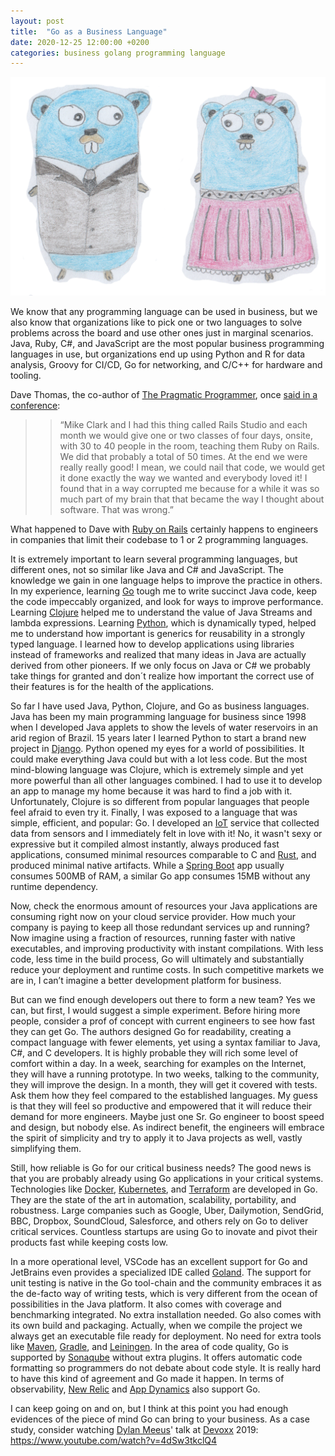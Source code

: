 ```yaml
---
layout: post
title:  "Go as a Business Language"
date: 2020-12-25 12:00:00 +0200
categories: business golang programming language
---
```


![Programming Activity](/images/posts/go-as-a-business-language.png)

We know that any programming language can be used in business, but we also know that organizations like to pick one or two languages to solve problems across the board and use other ones just in marginal scenarios. Java, Ruby, C#, and JavaScript are the most popular business programming languages in use, but organizations end up using Python and R for data analysis, Groovy for CI/CD, Go for networking, and C/C++ for hardware and tooling.

<!-- more -->

Dave Thomas, the co-author of [The Pragmatic Programmer](https://en.wikipedia.org/wiki/The_Pragmatic_Programmer), once [said in a conference](https://youtu.be/0AzkH8SYyOc):

>>  “Mike Clark and I had this thing called Rails Studio and each month we would give one or two classes of four days, onsite, with 30 to 40 people in the room, teaching them Ruby on Rails. We did that probably a total of 50 times. At the end we were really really good! I mean, we could nail that code, we would get it done exactly the way we wanted and everybody loved it! I found that in a way corrupted me because for a while it was so much part of my brain that that became the way I thought about software. That was wrong.”

What happened to Dave with [Ruby on Rails](https://rubyonrails.org) certainly happens to engineers in companies that limit their codebase to 1 or 2 programming languages.

It is extremely important to learn several programming languages, but different ones, not so similar like Java and C# and JavaScript. The knowledge we gain in one language helps to improve the practice in others. In my experience, learning [Go](https://www.golang.org) tough me to write succinct Java code, keep the code impeccably organized, and look for ways to improve performance. Learning [Clojure](https://www.clojure.org) helped me to understand the value of Java Streams and lambda expressions. Learning [Python](https://www.python.org), which is dynamically typed, helped me to understand how important is generics for reusability in a strongly typed language. I learned how to develop applications using libraries instead of frameworks and realized that many ideas in Java are actually derived from other pioneers. If we only focus on Java or C# we probably take things for granted and don´t realize how important the correct use of their features is for the health of the applications.

So far I have used Java, Python, Clojure, and Go as business languages. Java has been my main programming language for business since 1998 when I developed Java applets to show the levels of water reservoirs in an arid region of Brazil. 15 years later I learned Python to start a brand new project in [Django](https://www.djangoproject.com). Python opened my eyes for a world of possibilities. It could make everything Java could but with a lot less code. But the most mind-blowing language was Clojure, which is extremely simple and yet more powerful than all other languages combined. I had to use it to develop an app to manage my home because it was hard to find a job with it. Unfortunately, Clojure is so different from popular languages that people feel afraid to even try it. Finally, I was exposed to a language that was simple, efficient, and popular: Go. I developed an [IoT](https://en.wikipedia.org/wiki/Internet_of_things) service that collected data from sensors and I immediately felt in love with it! No, it wasn't sexy or expressive but it compiled almost instantly, always produced fast applications, consumed minimal resources comparable to C and [Rust](https://www.rust-lang.org), and produced minimal native artifacts. While a [Spring Boot](https://spring.io/projects/spring-boot) app usually consumes 500MB of RAM, a similar Go app consumes 15MB without any runtime dependency.

Now, check the enormous amount of resources your Java applications are consuming right now on your cloud service provider. How much your company is paying to keep all those redundant services up and running? Now imagine using a fraction of resources, running faster with native executables, and improving productivity with instant compilations. With less code, less time in the build process, Go will ultimately and substantially reduce your deployment and runtime costs. In such competitive markets we are in, I can’t imagine a better development platform for business.

But can we find enough developers out there to form a new team? Yes we can, but first, I would suggest a simple experiment. Before hiring more people, consider a prof of concept with current engineers to see how fast they can get Go. The authors designed Go for readability, creating a compact language with fewer elements, yet using a syntax familiar to Java, C#, and C developers. It is highly probable they will rich some level of comfort within a day. In a week, searching for examples on the Internet, they will have a running prototype. In two weeks, talking to the community, they will improve the design. In a month, they will get it covered with tests. Ask them how they feel compared to the established languages. My guess is that they will feel so productive and empowered that it will reduce their demand for more engineers. Maybe just one Sr. Go engineer to boost speed and design, but nobody else. As indirect benefit, the engineers will embrace the spirit of simplicity and try to apply it to Java projects as well, vastly simplifying them.

Still, how reliable is Go for our critical business needs? The good news is that you are probably already using Go applications in your critical systems. Technologies like [Docker](https://www.docker.com), [Kubernetes](https://kubernetes.io), and [Terraform](https://www.terraform.io) are developed in Go. They are the state of the art in automation, scalability, portability, and robustness. Large companies such as Google, Uber, Dailymotion, SendGrid, BBC, Dropbox, SoundCloud, Salesforce, and others rely on Go to deliver critical services. Countless startups are using Go to inovate and pivot their products fast while keeping costs low.

In a more operational level, VSCode has an excellent support for Go and JetBrains even provides a specialized IDE called [Goland](https://www.jetbrains.com/go/). The support for unit testing is native in the Go tool-chain and the community embraces it as the de-facto way of writing tests, which is very different from the ocean of possibilities in the Java platform. It also comes with coverage and benchmarking integrated. No extra installation needed. Go also comes with its own build and packaging. Actually, when we compile the project we always get an executable file ready for deployment. No need for extra tools like [Maven](https://maven.apache.org), [Gradle](https://gradle.org), and [Leiningen](https://leiningen.org). In the area of code quality, Go is supported by [Sonaqube](https://www.sonarqube.org) without extra plugins. It offers automatic code formatting so programmers do not debate about code style. It is really hard to have this kind of agreement and Go made it happen. In terms of observability, [New Relic](https://docs.newrelic.com/docs/agents/go-agent/get-started/introduction-new-relic-go) and [App Dynamics](https://docs.appdynamics.com/display/PRO45/Using+Go+SDK) also support Go. 

I can keep going on and on, but I think at this point you had enough evidences of the piece of mind Go can bring to your business. As a case study, consider watching [Dylan Meeus](https://twitter.com/DylanMeeus)' talk at [Devoxx](https://devoxx.com) 2019: https://www.youtube.com/watch?v=4dSw3tkclQ4
